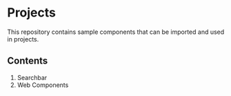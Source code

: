 
# Projects
This repository contains sample components that can be imported and used in projects.

## Contents
1. Searchbar
2. Web Components
